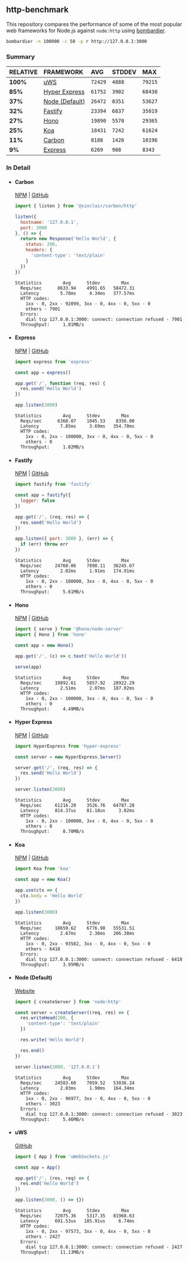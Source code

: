 ## http-benchmark

This repository compares the performance of some of the most popular web frameworks for Node.js against `node:http` using [bombardier](https://github.com/codesenberg/bombardier).

```bash
bombardier -n 100000 -c 50 -p r http://127.0.0.1:3000
```

### Summary

| RELATIVE | FRAMEWORK | AVG | STDDEV | MAX |
| :--- | :--- | :--- | :--- | :--- |
| **100%** | [uWS](#uws) | `72429` | `4888` | `79215` |
| **85%** | [Hyper Express](#hyper-express) | `61752` | `3902` | `68430` |
| **37%** | [Node (Default)](#node-default) | `26472` | `8351` | `53627` |
| **32%** | [Fastify](#fastify) | `23394` | `6837` | `35019` |
| **27%** | [Hono](#hono) | `19890` | `5570` | `29365` |
| **25%** | [Koa](#koa) | `18431` | `7242` | `61624` |
| **11%** | [Carbon](#carbon) | `8188` | `1426` | `10196` |
| **9%** | [Express](#express) | `6269` | `988` | `8343` |


### In Detail

- #### Carbon
  [NPM](https://npmjs.com/@sinclair/carbon) | [GitHub](https://github.com/sinclairzx81/carbon)
  ```js
  import { listen } from '@sinclair/carbon/http'

  listen({
    hostname: '127.0.0.1',
    port: 3000
  }, () => {
    return new Response('Hello World', {
      status: 200,
      headers: {
        'content-type': 'text/plain'
      }
    })
  })
  ```

  ```
  Statistics        Avg      Stdev        Max
    Reqs/sec      8633.94    4991.65   58472.31
    Latency        5.78ms     4.34ms   377.57ms
    HTTP codes:
      1xx - 0, 2xx - 92099, 3xx - 0, 4xx - 0, 5xx - 0
      others - 7901
    Errors:
      dial tcp 127.0.0.1:3000: connect: connection refused - 7901
    Throughput:     1.81MB/s
  ```

- #### Express
  [NPM](https://npmjs.com/express) | [GitHub](https://github.com/expressjs/express)
  ```js
  import express from 'express'

  const app = express()

  app.get('/', function (req, res) {
    res.send('Hello World')
  })

  app.listen(3000)
  ```

  ```
  Statistics        Avg      Stdev        Max
    Reqs/sec      6368.07    1045.53    8356.00
    Latency        7.85ms     3.69ms   354.70ms
    HTTP codes:
      1xx - 0, 2xx - 100000, 3xx - 0, 4xx - 0, 5xx - 0
      others - 0
    Throughput:     1.82MB/s
  ```

- #### Fastify
  [NPM](https://npmjs.com/fastify) | [GitHub](https://github.com/fastify/fastify)
  ```js
  import fastify from 'fastify'

  const app = fastify({
    logger: false
  })

  app.get('/', (req, res) => {
    res.send('Hello World')
  })

  app.listen({ port: 3000 }, (err) => {
    if (err) throw err
  })
  ```

  ```
  Statistics        Avg      Stdev        Max
    Reqs/sec     24760.06    7898.11   36245.67
    Latency        2.02ms     1.91ms   174.91ms
    HTTP codes:
      1xx - 0, 2xx - 100000, 3xx - 0, 4xx - 0, 5xx - 0
      others - 0
    Throughput:     5.61MB/s
  ```

- #### Hono
  [NPM](https://npmjs.com/hono) | [GitHub](https://github.com/honojs/hono)
  ```js
  import { serve } from '@hono/node-server'
  import { Hono } from 'hono'

  const app = new Hono()

  app.get('/', (c) => c.text('Hello World'))

  serve(app)
  ```

  ```
  Statistics        Avg      Stdev        Max
    Reqs/sec     19892.61    5857.92   28922.29
    Latency        2.51ms     2.07ms   187.02ms
    HTTP codes:
      1xx - 0, 2xx - 100000, 3xx - 0, 4xx - 0, 5xx - 0
      others - 0
    Throughput:     4.49MB/s
  ```

- #### Hyper Express
  [NPM](https://npmjs.com/hyper-express) | [GitHub](https://github.com/kartikk221/hyper-express)
  ```js
  import HyperExpress from 'hyper-express'

  const server = new HyperExpress.Server()

  server.get('/', (req, res) => {
    res.send('Hello World')
  })

  server.listen(3000)
  ```

  ```
  Statistics        Avg      Stdev        Max
    Reqs/sec     61216.20    3526.76   64787.28
    Latency      814.37us    81.18us     3.02ms
    HTTP codes:
      1xx - 0, 2xx - 100000, 3xx - 0, 4xx - 0, 5xx - 0
      others - 0
    Throughput:     8.70MB/s
  ```

- #### Koa
  [NPM](https://npmjs.com/koa) | [GitHub](https://github.com/koajs/koa)
  ```js
  import Koa from 'koa'

  const app = new Koa()

  app.use(ctx => {
    ctx.body = 'Hello World'
  })

  app.listen(3000)
  ```

  ```
  Statistics        Avg      Stdev        Max
    Reqs/sec     18659.62    6776.98   55531.51
    Latency        2.67ms     2.36ms   206.38ms
    HTTP codes:
      1xx - 0, 2xx - 93582, 3xx - 0, 4xx - 0, 5xx - 0
      others - 6418
    Errors:
      dial tcp 127.0.0.1:3000: connect: connection refused - 6418
    Throughput:     3.95MB/s
  ```

- #### Node (Default)
  [Website](https://nodejs.org/api/http.html)
  ```js
  import { createServer } from 'node:http'

  const server = createServer((req, res) => {
    res.writeHead(200, {
      'content-type': 'text/plain'
    })

    res.write('Hello World')

    res.end()
  })

  server.listen(3000, '127.0.0.1')
  ```

  ```
  Statistics        Avg      Stdev        Max
    Reqs/sec     24583.60    7059.52   53036.24
    Latency        2.03ms     1.90ms   164.34ms
    HTTP codes:
      1xx - 0, 2xx - 96977, 3xx - 0, 4xx - 0, 5xx - 0
      others - 3023
    Errors:
      dial tcp 127.0.0.1:3000: connect: connection refused - 3023
    Throughput:     5.46MB/s
  ```

- #### uWS
  [GitHub](https://github.com/uNetworking/uWebSockets.js)
  ```js
  import { App } from 'uWebSockets.js'

  const app = App()

  app.get('/', (res, req) => {
    res.end('Hello World')
  })

  app.listen(3000, () => {})
  ```

  ```
  Statistics        Avg      Stdev        Max
    Reqs/sec     72075.36    5317.35   81968.63
    Latency      691.53us   185.91us     6.74ms
    HTTP codes:
      1xx - 0, 2xx - 97573, 3xx - 0, 4xx - 0, 5xx - 0
      others - 2427
    Errors:
      dial tcp 127.0.0.1:3000: connect: connection refused - 2427
    Throughput:    11.13MB/s
  ```


